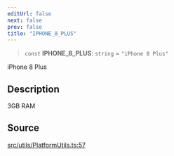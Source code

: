 ```yaml
---
editUrl: false
next: false
prev: false
title: "IPHONE_8_PLUS"
---
```


> `const` **IPHONE\_8\_PLUS**: `string` = `"iPhone 8 Plus"`

iPhone 8 Plus

## Description

3GB RAM

## Source

[src/utils/PlatformUtils.ts:57](https://github.com/relishinc/dill-pixel/blob/c79d8e8552aaa0f13a29535c819ae67d025b4669/src/utils/PlatformUtils.ts#L57)

